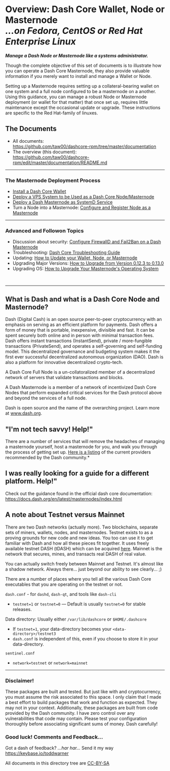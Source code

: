 # Overview: Dash Core Wallet, Node or Masternode<br />_...on Fedora, CentOS or Red Hat Enterprise Linux_

***Manage a Dash Node or Masternode like a systems administrator.***

Though the complete objective of this set of documents is to illustrate how you can operate a Dash Core Masternode, they also provide valuable information if
you merely want to install and manage a Wallet or Node.

Setting up a Masternode requires setting up a collateral-bearing wallet on one
system and a full node configured to be a masternode on a another. Using this
guidance, you can manage a robust Node or Masternode deployment (or wallet for
that matter) that once set up, requires little maintenance except the occasional
update or upgrade. These instructions are specific to the Red Hat-family of
linuxes.


## The Documents

- All documents:<br /><https://github.com/taw00/dashcore-rpm/tree/master/documentation>
- The overview (this document):<br /><https://github.com/taw00/dashcore-rpm/edit/master/documentation/README.md>

---

### The Masternode Deployment Process

- [Install a Dash Core Wallet](https://github.com/taw00/dashcore-rpm/blob/master/documentation/howto.dashcore-wallet-setup.gui.md)
- [Deploy a VPS System to be Used as a Dash Core Node/Masternode](https://github.com/taw00/dashcore-rpm/blob/master/documentation/howto.deploy-and-configure-operating-system.md)
- [Deploy a Dash Masternode as SystemD Service](https://github.com/taw00/dashcore-rpm/blob/master/documentation/howto.dashcore-node-setup.systemd.md)
- Turn a Node into a Masternode: [Configure and Register Node as a Masternode](https://github.com/taw00/dashcore-rpm/blob/master/documentation/howto.dashcore-masternode-registration.md)

<!---
- Advanced topics:
  - Configure alert emails for Dash Core Node starts and stops
  - Switch on debug-mode for Dash Core Sentinel
-->
---

### Advanced and Followon Topics

- Discussion about security: [Configure FirewallD and Fail2Ban on a Dash Masternode](https://github.com/taw00/dashcore-rpm/blob/master/documentation/howto.dashcore-node-security.md)
- Troubleshooting: [Dash Core Troubleshooting Guide](https://github.com/taw00/dashcore-rpm/blob/master/documentation/howto.dashcore-troubleshooting.md)
- Updating: [How to Update your Wallet, Node, or Masternode](https://github.com/taw00/dashcore-rpm/blob/master/documentation/howto.update-a-wallet-node-or-masternode.md)
- Upgrading Major Versions: [How to Upgrade from Version 0.12.3 to 0.13.0](https://github.com/taw00/dashcore-rpm/blob/master/documentation/testing/howto.dashcore-upgrade-from-0.12.3-to-0.13.0.md)
- Upgrading OS: [How to Upgrade Your Masternode's Operating System](https://github.com/taw00/dashcore-rpm/blob/master/documentation/howto.upgrade-the-operating-system.md)


&nbsp;

---

## What is Dash and what is a Dash Core Node and Masternode?

Dash (Digital Cash) is an open source peer-to-peer cryptocurrency with an
emphasis on serving as an efficient platform for payments. Dash offers a form of
money that is portable, inexpensive, divisible and fast. It can be spent
securely both online and in person with minimal transaction fees. Dash offers
instant transactions (InstantSend), private / more-fungible transactions
(PrivateSend), and operates a self-governing and self-funding model. This
decentralized governance and budgeting system makes it the first ever successful
decentralized autonomous organization (DAO). Dash is also a platform for
innovative decentralized crypto-tech.

A Dash Core Full Node is a un-collatoralized member of a decentralized network
of servers that validate transactions and blocks.

A Dash Masternode is a member of a network of incentivized Dash Core Nodes that
perform expanded critical services for the Dash protocol above and beyond the
services of a full node.

Dash is open source and the name of the overarching project. Learn more
at www.dash.org.


## "I'm not tech savvy! Help!"

There are a number of services that will remove the headaches of managing a  masternode yourself, host a masternode for you, and walk you through the process of  getting set up. [Here is a listing](https://docs.dash.org/en/latest/masternodes/hosting.html) of the current providers recommended by the Dash community.*

## I was really looking for a guide for a different platform. Help!"    

Check out the guidance found in the official dash core documentation: <https://docs.dash.org/en/latest/masternodes/index.html>


## A note about Testnet versus Mainnet

There are two Dash networks (actually more). Two blockchains, separate sets of
miners, wallets, nodes, and masternodes. Testnet exists to as a proving grounds
for new code and new ideas. You too can use it to get familiar with Dash and how
all these pieces fit together. It uses freely available testnet DASH (tDASH)
which can be acquired
[here](https://docs.dash.org/en/stable/developers/testnet.html#faucets). Mainnet
is the network that secures, mines, and transacts real DASH of real value.

You can actually switch freely between Mainnet and Testnet. It's almost like a
shadow network. Always there... just beyond our ability to see clearly... ;)

There are a number of places where you tell all the various Dash Core
executables that you are operating on the testnet or not.

`dash.conf` - for `dashd`, `dash-qt`, and tools like `dash-cli`

* `testnet=1` or `testnet=0` &mdash; Default is usually `testnet=0` for stable releases.

Data directory: Usually either `/var/lib/dashcore` or `$HOME/.dashcore`

* If `testnet=1`, your data-directory becomes your `<data-directory>/testnet3`
* `dash.conf` is independent of this, even if you choose to store it in your data-directory.

`sentinel.conf`

* `network=testnet` or `network=mainnet`

---

### Disclaimer!

These packages are built and tested. But just like with and cryptocurrency, you
must assume the risk associated to this space. I only claim that I made a best
effort to build packages that work and function as expected. They may not in
your context. Additionally, these packages are built from code provided by the
Dash community. I have zero control over any vulnerabilities that code may
contain. Please test your configuration thoroughly before associating
significant sums of money. Dash carefully!


### Good luck! Comments and Feedback...

Got a dash of feedback? *...har har...* Send it my way <https://keybase.io/toddwarner>    

All documents in this directory tree are
[CC-BY-SA](https://github.com/taw00/dashcore-rpm/blob/master/documentation/LICENSE.cc-by-sa.md)
